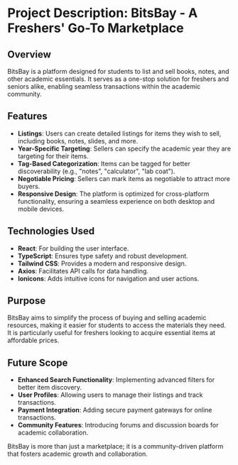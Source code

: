 # Project Description: BitsBay - A Freshers' Go-To Marketplace

## Overview

BitsBay is a platform designed for students to list and sell books, notes, and other academic essentials. It serves as a one-stop solution for freshers and seniors alike, enabling seamless transactions within the academic community.

## Features

- **Listings**: Users can create detailed listings for items they wish to sell, including books, notes, slides, and more.
- **Year-Specific Targeting**: Sellers can specify the academic year they are targeting for their items.
- **Tag-Based Categorization**: Items can be tagged for better discoverability (e.g., "notes", "calculator", "lab coat").
- **Negotiable Pricing**: Sellers can mark items as negotiable to attract more buyers.
- **Responsive Design**: The platform is optimized for cross-platform functionality, ensuring a seamless experience on both desktop and mobile devices.

## Technologies Used

- **React**: For building the user interface.
- **TypeScript**: Ensures type safety and robust development.
- **Tailwind CSS**: Provides a modern and responsive design.
- **Axios**: Facilitates API calls for data handling.
- **Ionicons**: Adds intuitive icons for navigation and user actions.

## Purpose

BitsBay aims to simplify the process of buying and selling academic resources, making it easier for students to access the materials they need. It is particularly useful for freshers looking to acquire essential items at affordable prices.

## Future Scope

- **Enhanced Search Functionality**: Implementing advanced filters for better item discovery.
- **User Profiles**: Allowing users to manage their listings and track transactions.
- **Payment Integration**: Adding secure payment gateways for online transactions.
- **Community Features**: Introducing forums and discussion boards for academic collaboration.

BitsBay is more than just a marketplace; it is a community-driven platform that fosters academic growth and collaboration.
